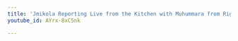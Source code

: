 ```yaml
---
title: 'Jmikola Reporting Live from the Kitchen with Muhummara from Riggs Company Provisions'
youtube_id: AYrx-8xC5nk

---
```

